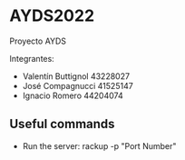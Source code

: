 # AYDS2022
Proyecto AYDS

Integrantes:
* Valentín Buttignol 43228027
* José Compagnucci 41525147
* Ignacio Romero 44204074

## Useful commands
* Run the server: rackup -p "Port Number"


